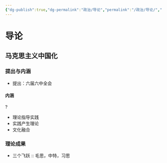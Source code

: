 ```yaml
---
{"dg-publish":true,"dg-permalink":"政治/导论","permalink":"/政治/导论/","dgHomeLink":true,"dgPassFrontmatter":false}
---
```





# 导论

## 马克思主义中国化

### 提出与内涵
- 提出：六届六中全会

#### 内涵
?
- 理论指导实践
- 实践产生理论
- 文化融合
<!--SR:!2022-07-20,4,270-->

### 理论成果
- 三个飞跃 ::  毛思，中特，习思